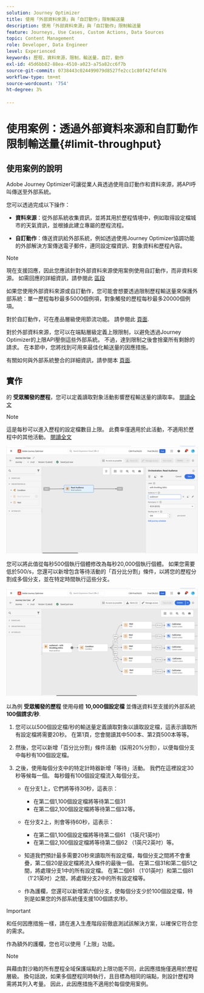 ```yaml
---
solution: Journey Optimizer
title: 使用「外部資料來源」與「自訂動作」限制輸送量
description: 使用「外部資料來源」與「自訂動作」限制輸送量
feature: Journeys, Use Cases, Custom Actions, Data Sources
topic: Content Management
role: Developer, Data Engineer
level: Experienced
keywords: 歷程，資料來源，限制，輸送量，自訂，動作
exl-id: 45d6bb82-88ea-4510-a023-a75a82cc6f7b
source-git-commit: 0738443c024499079d8527fe2cc1c80f42f4f476
workflow-type: tm+mt
source-wordcount: '754'
ht-degree: 3%

---
```


# 使用案例：透過外部資料來源和自訂動作限制輸送量{#limit-throughput}

## 使用案例的說明

Adobe Journey Optimizer可讓從業人員透過使用自訂動作和資料來源，將API呼叫傳送至外部系統。

您可以透過完成以下操作：

* **資料來源**：從外部系統收集資訊，並將其用於歷程情境中，例如取得設定檔城市的天氣資訊，並根據此建立專屬的歷程流程。

* **自訂動作**：傳送資訊給外部系統，例如透過使用Journey Optimizer協調功能的外部解決方案傳送電子郵件，連同設定檔資訊、對象資料和歷程內容。

>[!NOTE]
>
>現在支援回應，因此您應該針對外部資料來源使用案例使用自訂動作，而非資料來源。 如需回應的詳細資訊，請參閱此 [區段](../action/action-response.md)

如果您使用外部資料來源或自訂動作，您可能會想要透過限制歷程輸送量來保護外部系統：單一歷程每秒最多5000個例項，對象觸發的歷程每秒最多20000個例項。

對於自訂動作，可在產品層級使用節流功能。 請參閱此 [頁面](../configuration/external-systems.md#capping).

對於外部資料來源，您可以在端點層級定義上限限制，以避免透過Journey Optimizer的上限API壓倒這些外部系統。 不過，達到限制之後會捨棄所有剩餘的請求。 在本節中，您將找到可用來最佳化輸送量的因應措施。

有關如何與外部系統整合的詳細資訊，請參閱本 [頁面](../configuration/external-systems.md).

## 實作

的 **受眾觸發的歷程**，您可以定義讀取對象活動影響歷程輸送量的讀取率。 [閱讀全文](../building-journeys/read-audience.md)

>[!NOTE]
>
> 這是每秒可以進入歷程的設定檔數目上限。 此費率僅適用於此活動，不適用於歷程中的其他活動。 [閱讀全文](../building-journeys/read-audience.md)


![](assets/limit-throughput-1.png)

您可以將此值從每秒500個執行個體修改為每秒20,000個執行個體。 如果您需要低於500/s，您還可以新增包含等待活動的「百分比分割」條件，以將您的歷程分割成多個分支，並在特定時間執行這些分支。

![](assets/limit-throughput-2.png)

以為例 **受眾觸發的歷程** 使用母體 **10,000個設定檔** 並傳送資料至支援的外部系統 **100個請求/秒**.

1. 您可以以500個設定檔/秒的輸送量定義讀取對象以讀取設定檔，這表示讀取所有設定檔將需要20秒。 在第1頁，您會閱讀其中500本、第2頁500本等等。

1. 然後，您可以新增「百分比分割」條件活動（採用20%分割），以便每個分支中每秒有100個設定檔。

1. 之後，使用每個分支中的特定計時器新增「等待」活動。 我們在這裡設定30秒等候每一個。 每秒鐘有100個設定檔流入每個分支。

   * 在分支1上，它們將等待30秒，這表示：
      * 在第二個1,100個設定檔將等待第二個31
      * 在第二個2,100個設定檔將等待第二個32等。

   * 在分支2上，則會等待60秒，這表示：
      * 在第二個1,100個設定檔將等待第二個61 （1英尺1英吋）
      * 在第二個2,100個設定檔將等待第二個62 （1英尺2英吋）等。

   * 知道我們預計最多需要20秒來讀取所有設定檔，每個分支之間將不會重疊，第二個20是設定檔將流入條件的最後一個。 在第二個31和第二個51之間，將處理分支1中的所有設定檔。 在第二個61 （1&#39;01英吋）和第二個81 （1&#39;21英吋）之間，將處理分支2中的所有設定檔等。

   * 作為護欄，您還可以新增第六個分支，使每個分支少於100個設定檔，特別是如果您的外部系統僅支援100個請求/秒。

>[!IMPORTANT]
>
>和任何因應措施一樣，請在進入生產階段前徹底測試該解決方案，以確保它符合您的需求。

作為額外的護欄，您也可以使用「上限」功能。

>[!NOTE]
>
>與藉由對沙箱的所有歷程全域保護端點的上限功能不同，此因應措施僅適用於歷程層級。 換句話說，如果多個歷程同時執行，且目標為相同的端點，則設計歷程時需將其列入考量。 因此，此因應措施不適用於每個使用案例。
